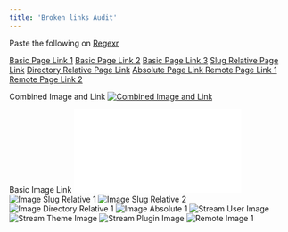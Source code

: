 ```yaml
---
title: 'Broken links Audit'
---
```

Paste the following on [Regexr](http://regexr.com/)

[Basic Page Link 1](../path/slug/page)
[Basic Page Link 2](home/path/slug/page)
[Basic Page Link 3](path/slug/page)
[Slug Relative Page Link](../water)
[Directory Relative Page Link](../../02.green/01.grass/item.md)
[Absolute Page Link ](/blue/sky)
[Remote Page Link 1](http://www.google.com)
[Remote Page Link 2](https://www.google.com)

Combined Image and Link [![Combined Image and Link](/path/to/img.jpg)](http://example.net/)

Basic Image Link ![Basic Image Link](../path/image.ext)
![Image Slug Relative 1](../test-post-3/test_image_3.jpg)
![Image Slug Relative 2](../../blog/blog-header.jpg)
![Image Directory Relative 1](../../01.blog/02.my_folder/test_image_3.jpg)
![Image Absolute 1 ](/blog/test-slug/test_image_2.jpg)
![Stream User Image](user://media/images/my-image.jpg)
![Stream Theme Image](theme://images/my-image.jpg)
![Stream Plugin Image](plugin://images/my-image.jpg)
![Remote Image 1](http://getgrav.org/images/testimage.png)